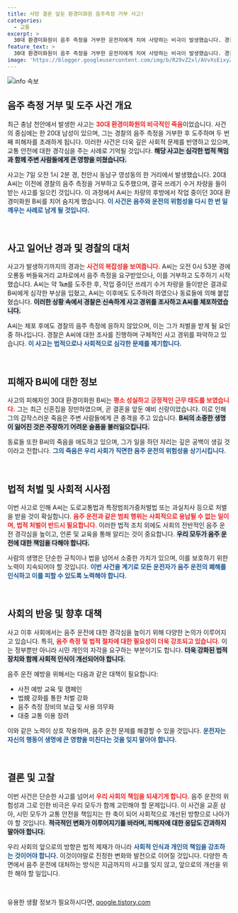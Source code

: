 ```yaml
---
title: 사망 결혼 앞둔 환경미화원 음주측정 거부 사고!
categories:
  - 교통
excerpt: >
  30대 환경미화원이 음주 측정을 거부한 운전자에게 치여 사망하는 비극이 발생했습니다. 경찰은 도주한 20대 운전자를 붙잡아 조사 중이며, 고인은 신혼집을 마련한 예비 신랑이었다고 전해집니다.
feature_text: >
  30대 환경미화원이 음주 측정을 거부한 운전자에게 치여 사망하는 비극이 발생했습니다. 경찰은 도주한 20대 운전자를 붙잡아 조사 중이며, 고인은 신혼집을 마련한 예비 신랑이었다고 전해집니다.
image: 'https://blogger.googleusercontent.com/img/b/R29vZ2xl/AVvXsEixyZcFfHzMRdzZMjFBmAUKJYCLCGyLL1o632UiGVXcaFdKo_bkvkuCioo0uUKlGfBVcT3P84aROyZIXSBEx3Aw5nCQ3pTgDom1WDC4m8eifvWiAmWEEVb4x6G_l8C0QH225ldMjyaFvpxGEBGNO37VmDTDMHGhJPq73UglMfDca1-0aw/s1600/blogspot.png'
---
```


<p><img src="https://blogger.googleusercontent.com/img/b/R29vZ2xl/AVvXsEixyZcFfHzMRdzZMjFBmAUKJYCLCGyLL1o632UiGVXcaFdKo_bkvkuCioo0uUKlGfBVcT3P84aROyZIXSBEx3Aw5nCQ3pTgDom1WDC4m8eifvWiAmWEEVb4x6G_l8C0QH225ldMjyaFvpxGEBGNO37VmDTDMHGhJPq73UglMfDca1-0aw/s1600/blogspot.png" alt="info 속보" /></p>

<h2 data-ke-size="size26">음주 측정 거부 및 도주 사건 개요</h2>

<p data-ke-size="size16">최근 충남 천안에서 발생한 사고는 <b><span style="color: #ee2323;">30대 환경미화원의 비극적인 죽음</span></b>이었습니다. 사건의 중심에는 한 20대 남성이 있으며, 그는 경찰의 음주 측정을 거부한 후 도주하며 두 번째 피해자를 초래하게 됩니다. 이러한 사건은 더욱 깊은 사회적 문제를 반영하고 있으며, 교통 안전에 대한 경각심을 주는 사례로 기억될 것입니다. <b><span style="background-color: #21538527;">해당 사고는 심각한 법적 책임과 함께 주변 사람들에게 큰 영향을 미쳤습니다.</span></b></p>

<p data-ke-size="size16">사고는 7일 오전 1시 2분 경, 천안시 동남구 영성동의 한 거리에서 발생했습니다. 20대 A씨는 이전에 경찰의 음주 측정을 거부하고 도주했으며, 결국 쓰레기 수거 차량을 들이받는 사고를 일으킨 것입니다. 이 과정에서 A씨는 차량의 후방에서 작업 중이던 30대 환경미화원 B씨를 치어 숨지게 했습니다. <b><span style="color: #1a5490;">이 사건은 음주와 운전의 위험성을 다시 한 번 일깨우는 사례로 남게 될 것입니다.</span></b></p>

<p data-ke-size="size16">&nbsp;</p>

<h2 data-ke-size="size26">사고 일어난 경과 및 경찰의 대처</h2>

<p data-ke-size="size16">사고가 발생하기까지의 경과는 <b><span style="color: #ee2323;">사건의 복잡성을 보여줍니다.</span></b> A씨는 오전 0시 53분 경에 오룡동 버들육거리 교차로에서 음주 측정을 요구받았으나, 이를 거부하고 도주하기 시작했습니다. A씨는 약 1㎞를 도주한 후, 작업 중이던 쓰레기 수거 차량을 들이받은 결과로 B씨에게 심각한 부상을 입혔고, A씨는 이후에도 도주하려 하였으나 동료들에 의해 붙잡혔습니다. <b><span style="background-color: #21538527;">이러한 상황 속에서 경찰은 신속하게 사고 경위를 조사하고 A씨를 체포하였습니다.</span></b></p>

<p data-ke-size="size16">A씨는 체포 후에도 경찰의 음주 측정에 응하지 않았으며, 이는 그가 처벌을 받게 될 요인 중 하나입니다. 경찰은 A씨에 대한 조사를 진행하며 구체적인 사고 경위를 파악하고 있습니다. <b><span style="color: #1a5490;">이 사고는 법적으로나 사회적으로 심각한 문제를 제기합니다.</span></b></p>

<p data-ke-size="size16">&nbsp;</p>

<h2 data-ke-size="size26">피해자 B씨에 대한 정보</h2>

<p data-ke-size="size16">사고의 피해자인 30대 환경미화원 B씨는 <b><span style="color: #ee2323;">평소 성실하고 긍정적인 근무 태도를 보였습니다.</span></b> 그는 최근 신혼집을 장만하였으며, 곧 결혼을 앞둔 예비 신랑이었습니다. 이로 인해 그의 갑작스러운 죽음은 주변 사람들에게 큰 충격을 주고 있습니다. <b><span style="background-color: #21538527;">B씨의 소중한 생명이 잃어진 것은 주장하기 어려운 슬픔을 불러일으킵니다.</span></b></p>

<p data-ke-size="size16">동료들 또한 B씨의 죽음을 애도하고 있으며, 그가 일을 하던 자리는 깊은 공백이 생길 것이라고 전합니다. <b><span style="color: #1a5490;">그의 죽음은 우리 사회가 직면한 음주 운전의 위험성을 상기시킵니다.</span></b></p>

<p data-ke-size="size16">&nbsp;</p>

<h2 data-ke-size="size26">법적 처벌 및 사회적 시사점</h2>

<p data-ke-size="size16">이번 사고로 인해 A씨는 도로교통법과 특정범죄가중처벌법 또는 과실치사 등으로 처벌을 받을 것이 확실합니다. <b><span style="color: #ee2323;">음주 운전과 같은 범죄 행위는 사회적으로 용납될 수 없는 일이며, 법적 처벌이 반드시 필요합니다.</span></b> 이러한 법적 조치 외에도 사회의 전반적인 음주 운전 경각심을 높이고, 언론 및 교육을 통해 알리는 것이 중요합니다. <b><span style="background-color: #21538527;">우리 모두가 음주 운전에 대한 책임을 다해야 합니다.</span></b></p>

<p data-ke-size="size16">사람의 생명은 단순한 규칙이나 법을 넘어서 소중한 가치가 있으며, 이를 보호하기 위한 노력이 지속되어야 할 것입니다. <b><span style="color: #1a5490;">이번 사건을 계기로 모든 운전자가 음주 운전의 폐해를 인식하고 이를 피할 수 있도록 노력해야 합니다.</span></b></p>

<p data-ke-size="size16">&nbsp;</p>

<h2 data-ke-size="size26">사회의 반응 및 향후 대책</h2>

<p data-ke-size="size16">사고 이후 사회에서는 음주 운전에 대한 경각심을 높이기 위해 다양한 논의가 이루어지고 있습니다. 특히, <b><span style="color: #ee2323;">음주 측정 및 법적 절차에 대한 필요성이 더욱 강조되고 있습니다.</span></b> 이는 정부뿐만 아니라 시민 개인의 자각을 요구하는 부분이기도 합니다. <b><span style="background-color: #21538527;">더욱 강화된 법적 장치와 함께 사회적 인식이 개선되어야 합니다.</span></b></p>

<p data-ke-size="size16">음주 운전 예방을 위해서는 다음과 같은 대책이 필요합니다: <ul><li>사전 예방 교육 및 캠페인</li><li>법規 강화를 통한 처벌 강화</li><li>음주 측정 장비의 보급 및 사용 의무화</li><li>대중 교통 이용 장려</li></ul> 이와 같은 노력이 상호 작용하며, 음주 운전 문제를 해결할 수 있을 것입니다. <b><span style="color: #1a5490;">운전자는 자신의 행동이 생명에 큰 영향을 미친다는 것을 잊지 말아야 합니다.</span></b></p>

<p data-ke-size="size16">&nbsp;</p>

<h2 data-ke-size="size26">결론 및 고찰</h2>

<p data-ke-size="size16">이번 사건은 단순한 사고를 넘어서 <b><span style="color: #ee2323;">우리 사회의 책임을 되새기게 합니다.</span></b> 음주 운전의 위험성과 그로 인한 비극은 우리 모두가 함께 고민해야 할 문제입니다. 이 사건을 교훈 삼아, 시민 모두가 교통 안전을 책임지는 한 축이 되어 사회적으로 개선된 방향으로 나아가야 할 것입니다. <b><span style="background-color: #21538527;">적극적인 변화가 이루어지기를 바라며, 피해자에 대한 응답도 간과하지 말아야 합니다.</span></b></p>

<p data-ke-size="size16">우리 사회의 앞으로의 방향은 법적 제재가 아니라 <b><span style="color: #1a5490;">사회적 인식과 개인의 책임을 강조하는 것이어야 합니다.</span></b> 이것이야말로 진정한 변화와 발전으로 이어질 것입니다. 다양한 측면에서 음주 운전에 대처하는 방식은 지금까지의 사고를 잊지 않고, 앞으로의 개선을 위한 해야 할 일입니다.</p>

<p data-ke-size="size16">&nbsp;</p>
유용한 생활 정보가 필요하시다면, <a href="https://qoogle.tistory.com" rel="dofollow">qoogle.tistory.com</a>


